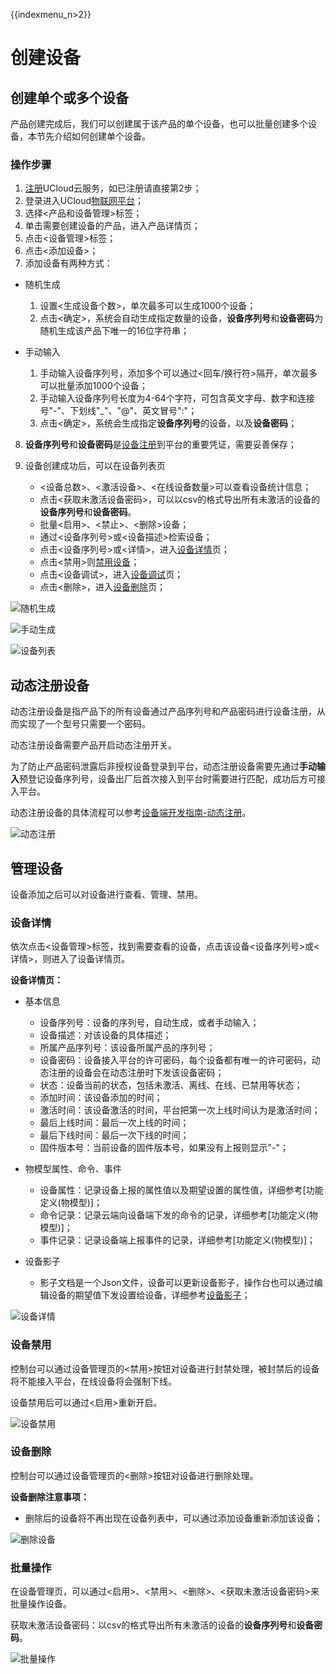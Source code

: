 {{indexmenu_n>2}}

# 创建设备

## 创建单个或多个设备

产品创建完成后，我们可以创建属于该产品的单个设备，也可以批量创建多个设备，本节先介绍如何创建单个设备。

### 操作步骤

1. [注册](https://passport.ucloud.cn/#register)UCloud云服务，如已注册请直接第2步；
2. 登录进入UCloud[物联网平台](https://console.ucloud.cn/iot)；
3. 选择<产品和设备管理>标签；
4. 单击需要创建设备的产品，进入产品详情页；
5. 点击<设备管理>标签；
6. 点击<添加设备>；
7. 添加设备有两种方式：

* 随机生成

	1. 设置<生成设备个数>，单次最多可以生成1000个设备；
	2. 点击<确定>，系统会自动生成指定数量的设备，**设备序列号**和**设备密码**为随机生成该产品下唯一的16位字符串；
	
* 手动输入
	1. 手动输入设备序列号，添加多个可以通过<回车/换行符>隔开，单次最多可以批量添加1000个设备；
	2. 手动输入设备序列号长度为4-64个字符，可包含英文字母、数字和连接号"-"、下划线"_"、"@"、英文冒号":"；
	3. 点击<确定>，系统会生成指定**设备序列号**的设备，以及**设备密码**；

8. **设备序列号**和**设备密码**是[设备注册](../../device_develop_guide/authenticate_devices/what_is_authenticate_devices)到平台的重要凭证，需要妥善保存；

9. 设备创建成功后，可以在设备列表页

	- <设备总数>、<激活设备>、<在线设备数量>可以查看设备统计信息；   
	- 点击<获取未激活设备密码>，可以以csv的格式导出所有未激活的设备的**设备序列号**和**设备密码**。   
	- 批量<启用>、<禁止>、<删除>设备；   
	- 通过<设备序列号>或<设备描述>检索设备；
	- 点击<设备序列号>或<详情>，进入[设备详情](create_devcies\#设备详情)页；   
	- 点击<禁用>则[禁用设备](#设备禁用)；
	- 点击<设备调试>，进入[设备调试](../monitoring_maintenance/online_debug)页；
	- 点击<删除>，进入[设备删除](#设备删除)页；

![随机生成](../../images/随机生成.png)

![手动生成](../../images/手动生成.png)

![设备列表](../../images/设备列表.png)



## 动态注册设备

动态注册设备是指产品下的所有设备通过产品序列号和产品密码进行设备注册，从而实现了一个型号只需要一个密码。

动态注册设备需要产品开启动态注册开关。

为了防止产品密码泄露后非授权设备登录到平台，动态注册设备需要先通过**手动输入**预登记设备序列号，设备出厂后首次接入到平台时需要进行匹配，成功后方可接入平台。

动态注册设备的具体流程可以参考[设备端开发指南-动态注册](../../device_develop_guide/authenticate_devices/unique-certificate-per-product_authentication)。

![动态注册](../../images/动态注册.png)



## 管理设备
设备添加之后可以对设备进行查看、管理、禁用。

### 设备详情
依次点击<设备管理>标签，找到需要查看的设备，点击该设备<设备序列号>或<详情>，则进入了设备详情页。

**设备详情页：**

- 基本信息
	- 设备序列号：设备的序列号，自动生成，或者手动输入；   
	- 设备描述：对该设备的具体描述；  
	- 所属产品序列号：该设备所属产品的序列号；  
	- 设备密码：设备接入平台的许可密码，每个设备都有唯一的许可密码，动态注册的设备会在动态注册时下发该设备密码；   
	- 状态：设备当前的状态，包括未激活、离线、在线、已禁用等状态；  
	- 添加时间：该设备添加的时间；  
	- 激活时间：该设备激活的时间，平台把第一次上线时间认为是激活时间；  
	- 最后上线时间：最后一次上线的时间；  
	- 最后下线时间：最后一次下线的时间；   
	- 固件版本号：当前设备的固件版本号，如果没有上报则显示"-"；

- 物模型属性、命令、事件
	- 设备属性：记录设备上报的属性值以及期望设置的属性值，详细参考[功能定义(物模型)]；  
	- 命令记录：记录云端向设备端下发的命令的记录，详细参考[功能定义(物模型)]； 
	- 事件记录：记录设备端上报事件的记录，详细参考[功能定义(物模型)]；
   
- 设备影子
	- 影子文档是一个Json文件，设备可以更新设备影子，操作台也可以通过编辑设备的期望值下发设置给设备，详细参考[设备影子](../device_shadow/operation_guide)；

![设备详情](../../images/设备详情.png)


### 设备禁用

控制台可以通过设备管理页的<禁用>按钮对设备进行封禁处理，被封禁后的设备将不能接入平台，在线设备将会强制下线。

设备禁用后可以通过<启用>重新开启。

![设备禁用](../../images/设备禁用.png)



### 设备删除

控制台可以通过设备管理页的<删除>按钮对设备进行删除处理。

**设备删除注意事项：**

- 删除后的设备将不再出现在设备列表中，可以通过添加设备重新添加该设备；

![删除设备](../../images/删除设备.png)



### 批量操作

在设备管理页，可以通过<启用>、<禁用>、<删除>、<获取未激活设备密码>来批量操作设备。

获取未激活设备密码：以csv的格式导出所有未激活的设备的**设备序列号**和**设备密码**。

![批量操作](../../images/批量操作（需要改）.png)
